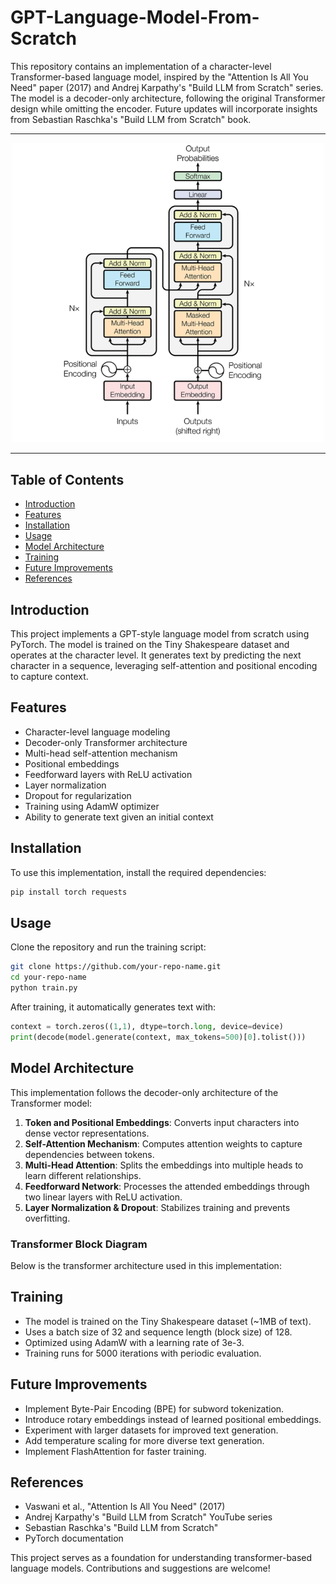 # GPT-Language-Model-From-Scratch

This repository contains an implementation of a character-level Transformer-based language model, inspired by the "Attention Is All You Need" paper (2017) and Andrej Karpathy's "Build LLM from Scratch" series. The model is a decoder-only architecture, following the original Transformer design while omitting the encoder. Future updates will incorporate insights from Sebastian Raschka's "Build LLM from Scratch" book.

---

<p align="center">
    <img src="img/transformer_diagram.png" alt="Transformer Model Architecture" width="500">
</p>

---

## Table of Contents

- [Introduction](#introduction)
- [Features](#features)
- [Installation](#installation)
- [Usage](#usage)
- [Model Architecture](#model-architecture)
- [Training](#training)
- [Future Improvements](#future-improvements)
- [References](#references)

## Introduction

This project implements a GPT-style language model from scratch using PyTorch. The model is trained on the Tiny Shakespeare dataset and operates at the character level. It generates text by predicting the next character in a sequence, leveraging self-attention and positional encoding to capture context.

## Features

- Character-level language modeling
- Decoder-only Transformer architecture
- Multi-head self-attention mechanism
- Positional embeddings
- Feedforward layers with ReLU activation
- Layer normalization
- Dropout for regularization
- Training using AdamW optimizer
- Ability to generate text given an initial context

## Installation

To use this implementation, install the required dependencies:

```bash
pip install torch requests
```

## Usage

Clone the repository and run the training script:

```bash
git clone https://github.com/your-repo-name.git
cd your-repo-name
python train.py
```

After training, it automatically generates text with:

```python
context = torch.zeros((1,1), dtype=torch.long, device=device)
print(decode(model.generate(context, max_tokens=500)[0].tolist()))
```

## Model Architecture

This implementation follows the decoder-only architecture of the Transformer model:

1. **Token and Positional Embeddings**: Converts input characters into dense vector representations.
2. **Self-Attention Mechanism**: Computes attention weights to capture dependencies between tokens.
3. **Multi-Head Attention**: Splits the embeddings into multiple heads to learn different relationships.
4. **Feedforward Network**: Processes the attended embeddings through two linear layers with ReLU activation.
5. **Layer Normalization & Dropout**: Stabilizes training and prevents overfitting.

### Transformer Block Diagram

Below is the transformer architecture used in this implementation:

## Training

- The model is trained on the Tiny Shakespeare dataset (~1MB of text).
- Uses a batch size of 32 and sequence length (block size) of 128.
- Optimized using AdamW with a learning rate of 3e-3.
- Training runs for 5000 iterations with periodic evaluation.

## Future Improvements

- Implement Byte-Pair Encoding (BPE) for subword tokenization.
- Introduce rotary embeddings instead of learned positional embeddings.
- Experiment with larger datasets for improved text generation.
- Add temperature scaling for more diverse text generation.
- Implement FlashAttention for faster training.

## References

- Vaswani et al., "Attention Is All You Need" (2017)
- Andrej Karpathy's "Build LLM from Scratch" YouTube series
- Sebastian Raschka's "Build LLM from Scratch"
- PyTorch documentation

This project serves as a foundation for understanding transformer-based language models. Contributions and suggestions are welcome!
